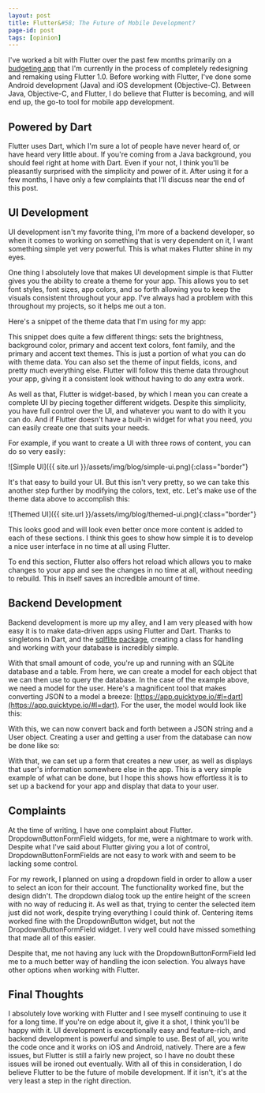 ```yaml
---
layout: post
title: Flutter&#58; The Future of Mobile Development?
page-id: post
tags: [opinion]
---
```


I've worked a bit with Flutter over the past few months primarily on a [budgeting app](https://play.google.com/store/apps/details?id=com.ericgrandt.moneyclip) that I'm currently in the process of completely redesigning and remaking using Flutter 1.0. Before working with Flutter, I've done some Android development (Java) and iOS development (Objective-C). Between Java, Objective-C, and Flutter, I do believe that Flutter is becoming, and will end up, the go-to tool for mobile app development. 

## Powered by Dart

Flutter uses Dart, which I'm sure a lot of people have never heard of, or have heard very little about. If you're coming from a Java background, you should feel right at home with Dart. Even if your not, I think you'll be pleasantly surprised with the simplicity and power of it. After using it for a few months, I have only a few complaints that I'll discuss near the end of this post.

## UI Development

UI development isn't my favorite thing, I'm more of a backend developer, so when it comes to working on something that is very dependent on it, I want something simple yet very powerful. This is what makes Flutter shine in my eyes. 

One thing I absolutely love that makes UI development simple is that Flutter gives you the ability to create a theme for your app. This allows you to set font styles, font sizes, app colors, and so forth allowing you to keep the visuals consistent throughout your app. I've always had a problem with this throughout my projects, so it helps me out a ton.

Here's a snippet of the theme data that I'm using for my app:

<script src="https://gist.github.com/Erigitic/d4cfec4d8fb812047cd82726d8b1444f.js"></script>

This snippet does quite a few different things: sets the brightness, background color, primary and accent text colors, font family, and the primary and accent text themes. This is just a portion of what you can do with theme data. You can also set the theme of input fields, icons, and pretty much everything else. Flutter will follow this theme data throughout your app, giving it a consistent look without having to do any extra work.

As well as that, Flutter is widget-based, by which I mean you can create a complete UI by piecing together different widgets. Despite this simplicity, you have full control over the UI, and whatever you want to do with it you can do. And if Flutter doesn't have a built-in widget for what you need, you can easily create one that suits your needs.

For example, if you want to create a UI with three rows of content, you can do so very easily:

<script src="https://gist.github.com/Erigitic/8441f0e378aec6e6a0e2e286f5cc06b4.js"></script>
![Simple UI]({{ site.url }}/assets/img/blog/simple-ui.png){:class="border"}

It's that easy to build your UI. But this isn't very pretty, so we can take this another step further by modifying the colors, text, etc. Let's make use of the theme data above to accomplish this:

<script src="https://gist.github.com/Erigitic/5bf5b5a8ceb47d615eafbf79387f282c.js"></script>
![Themed UI]({{ site.url }}/assets/img/blog/themed-ui.png){:class="border"}

This looks good and will look even better once more content is added to each of these sections. I think this goes to show how simple it is to develop a nice user interface in no time at all using Flutter.

To end this section, Flutter also offers hot reload which allows you to make changes to your app and see the changes in no time at all, without needing to rebuild. This in itself saves an incredible amount of time.

## Backend Development

Backend development is more up my alley, and I am very pleased with how easy it is to make data-driven apps using Flutter and Dart. Thanks to singletons in Dart, and the [sqlflite package](https://pub.dartlang.org/packages/sqflite), creating a class for handling and working with your database is incredibly simple.

<script src="https://gist.github.com/Erigitic/aa31c1aed85f6d3acec86ad836b51627.js"></script>

With that small amount of code, you're up and running with an SQLite database and a table. From here, we can create a model for each object that we can then use to query the database. In the case of the example above, we need a model for the user. Here's a magnificent tool that makes converting JSON to a model a breeze: [https://app.quicktype.io/#l=dart](https://app.quicktype.io/#l=dart). For the user, the model would look like this:

<script src="https://gist.github.com/Erigitic/e7a7b9315959d3cec0c44ab0bf0a3a2b.js"></script>

With this, we can now convert back and forth between a JSON string and a User object. Creating a user and getting a user from the database can now be done like so:

<script src="https://gist.github.com/Erigitic/8f27c215287a7b526d82d78c90dc77f7.js"></script>

With that, we can set up a form that creates a new user, as well as displays that user's information somewhere else in the app. This is a very simple example of what can be done, but I hope this shows how effortless it is to set up a backend for your app and display that data to your user.

## Complaints

At the time of writing, I have one complaint about Flutter. DropdownButtonFormField widgets, for me, were a nightmare to work with. Despite what I've said about Flutter giving you a lot of control, DropdownButtonFormFields are not easy to work with and seem to be lacking some control.

For my rework, I planned on using a dropdown field in order to allow a user to select an icon for their account. The functionality worked fine, but the design didn't. The dropdown dialog took up the entire height of the screen with no way of reducing it. As well as that, trying to center the selected item just did not work, despite trying everything I could think of. Centering items worked fine with the DropdownButton widget, but not the DropdownButtonFormField widget. I very well could have missed something that made all of this easier.

Despite that, me not having any luck with the DropdownButtonFormField led me to a much better way of handling the icon selection. You always have other options when working with Flutter.

## Final Thoughts

I absolutely love working with Flutter and I see myself continuing to use it for a long time. If you're on edge about it, give it a shot, I think you'll be happy with it. UI development is exceptionally easy and feature-rich, and backend development is powerful and simple to use. Best of all, you write the code once and it works on iOS and Android, natively. There are a few issues, but Flutter is still a fairly new project, so I have no doubt these issues will be ironed out eventually. With all of this in consideration, I do believe Flutter to be the future of mobile development. If it isn't, it's at the very least a step in the right direction.